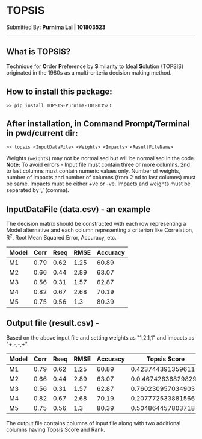# TOPSIS

Submitted By: **Purnima Lal | 101803523**

***

## What is TOPSIS?

**T**echnique for **O**rder **P**reference by **S**imilarity to **I**deal **S**olution 
(TOPSIS) originated in the 1980s as a multi-criteria decision making method.

## How to install this package:
```
>> pip install TOPSIS-Purnima-101803523
```

## After installation, in Command Prompt/Terminal in pwd/current dir:
```
>> topsis <InputDataFile> <Weights> <Impacts> <ResultFileName>
```

Weights (`weights`) may not be normalised but will be normalised in the code.
**Note:** To avoid errors - 
Input file must contain three or more columns.
2nd to last columns must contain numeric values only.
Number of weights, number of impacts and number of columns (from 2 nd to last columns) must
be same.
Impacts must be either +ve or -ve.
Impacts and weights must be separated by ‘,’ (comma).

## InputDataFile (data.csv) - an example

The decision matrix should be constructed with each row representing a Model alternative and each column representing a criterion like Correlation, R<sup>2</sup>, Root Mean Squared Error, Accuracy, etc. 

Model | Corr | Rseq | RMSE | Accuracy
------------ | ------------- | ------------ | ------------- | ------------
M1 |	0.79 | 0.62	| 1.25 | 60.89
M2 |    0.66 | 0.44	| 2.89 | 63.07
M3 |	0.56 | 0.31	| 1.57 | 62.87
M4 |	0.82 | 0.67	| 2.68 | 70.19
M5 |	0.75 | 0.56	| 1.3  | 80.39

## Output file (result.csv) - 
Based on the above input file and setting weights as "1,2,1,1" and impacts as "+,-,-,+".

Model | Corr | Rseq | RMSE | Accuracy | Topsis Score | Rank
------------ | ------------- | ------------ | ------------- | ------------ | ------------- | ------------- 
M1 |	0.79 | 0.62	| 1.25 | 60.89 | 0.423744391359611 | 4
M2 |  0.66 | 0.44	| 2.89 | 63.07 | 0.0.467426368298297 | 3
M3 |	0.56 | 0.31	| 1.57 | 62.87 | 0.760230957034903 | 1
M4 |	0.82 | 0.67	| 2.68 | 70.19 | 0.207772533881566 | 5
M5 |	0.75 | 0.56	| 1.3	 | 80.39 | 0.504864457803718 | 2

The output file contains columns of input file along with two additional columns having Topsis Score and Rank.

